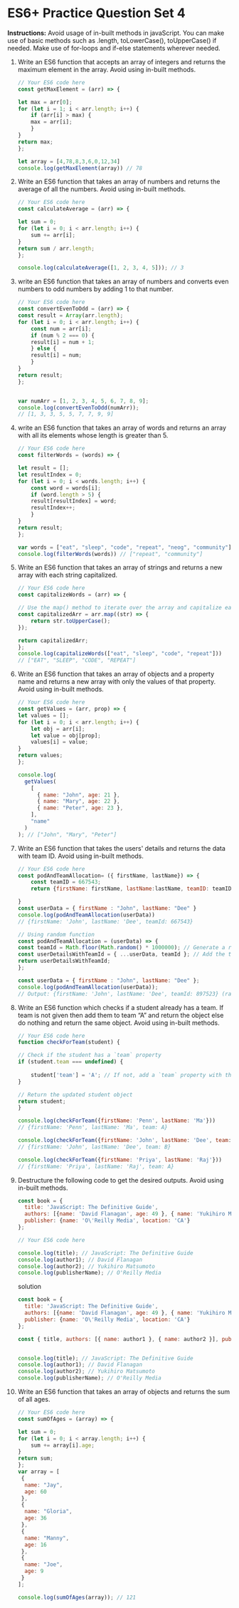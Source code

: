 # ES6+ Practice Question Set 4

**Instructions:** Avoid usage of in-built methods in javaScript. You can make use of basic methods such as .length, toLowerCase(), toUpperCase() if needed. Make use of for-loops and if-else statements wherever needed.

1. Write an ES6 function that accepts an array of integers and returns the maximum element in the array. Avoid using in-built methods.

    ```jsx
    // Your ES6 code here
    const getMaxElement = (arr) => {

    let max = arr[0];
    for (let i = 1; i < arr.length; i++) {
        if (arr[i] > max) {
        max = arr[i];
        }
    }
    return max;
    };

    let array = [4,78,8,3,6,0,12,34]
    console.log(getMaxElement(array)) // 78
    ```

2. Write an ES6 function that takes an array of numbers and returns the average of all the numbers. Avoid using in-built methods.

    ```jsx
    // Your ES6 code here
    const calculateAverage = (arr) => {

    let sum = 0;
    for (let i = 0; i < arr.length; i++) {
        sum += arr[i];
    }
    return sum / arr.length;
    };

    console.log(calculateAverage([1, 2, 3, 4, 5])); // 3
    ```

3. write an ES6 function that takes an array of numbers and converts even numbers to odd numbers by adding 1 to that number.

    ```jsx
    // Your ES6 code here
    const convertEvenToOdd = (arr) => {
    const result = Array(arr.length);
    for (let i = 0; i < arr.length; i++) {
        const num = arr[i];
        if (num % 2 === 0) {
        result[i] = num + 1;
        } else {
        result[i] = num;
        }
    }
    return result;
    };

    
    var numArr = [1, 2, 3, 4, 5, 6, 7, 8, 9];
    console.log(convertEvenToOdd(numArr));
    // [1, 3, 3, 5, 5, 7, 7, 9, 9]
    ```

1. write an ES6 function that takes an array of words and returns an array with all its elements whose length is greater than 5.

    ```jsx
    // Your ES6 code here
    const filterWords = (words) => {

    let result = [];
    let resultIndex = 0;
    for (let i = 0; i < words.length; i++) {
        const word = words[i];
        if (word.length > 5) {
        result[resultIndex] = word;
        resultIndex++;
        }
    }
    return result;
    };

    var words = ["eat", "sleep", "code", "repeat", "neog", "community"];
    console.log(filterWords(words)) // ["repeat", "community"]
    ```

2. Write an ES6 function that takes an array of strings and returns a new array with each string capitalized.

    ```jsx
    // Your ES6 code here
    const capitalizeWords = (arr) => {

    // Use the map() method to iterate over the array and capitalize each string
    const capitalizedArr = arr.map((str) => {
        return str.toUpperCase();
    });
    
    return capitalizedArr;
    };
    console.log(capitalizeWords(["eat", "sleep", "code", "repeat"]))
    // ["EAT", "SLEEP", "CODE", "REPEAT"]
    ```

1. Write an ES6 function that takes an array of objects and a property name and returns a new array with only the values of that property. Avoid using in-built methods.

    ```jsx
    // Your ES6 code here
    const getValues = (arr, prop) => {
    let values = [];
    for (let i = 0; i < arr.length; i++) {
        let obj = arr[i];
        let value = obj[prop];
        values[i] = value;
    }
    return values;
    };

    console.log(
      getValues(
        [
          { name: "John", age: 21 },
          { name: "Mary", age: 22 },
          { name: "Peter", age: 23 },
        ],
        "name"
      )
    ); // ["John", "Mary", "Peter"]
    ```

2. Write an ES6 function that takes the users' details and returns the data with team ID. Avoid using in-built methods.

    ```jsx
    // Your ES6 code here
    const podAndTeamAllocation= ({ firstName, lastName}) => {
        const teamID = 667543;
        return {firstName: firstName, lastName:lastName, teamID: teamID}

    }
    const userData = { firstName : "John", lastName: "Dee" }
    console.log(podAndTeamAllocation(userData))
    // {firstName: 'John', lastName: 'Dee', teamId: 667543}
    ```
    ```jsx
    // Using random function 
    const podAndTeamAllocation = (userData) => {
    const teamId = Math.floor(Math.random() * 1000000); // Generate a random team ID
    const userDetailsWithTeamId = { ...userData, teamId }; // Add the team ID to user details
    return userDetailsWithTeamId;
    };

    const userData = { firstName : "John", lastName: "Dee" };
    console.log(podAndTeamAllocation(userData));
    // Output: {firstName: 'John', lastName: 'Dee', teamId: 897523} (random teamID)


    ```

3. Write an ES6 function which checks if a student already has a team. If team is not given then add them to team “A” and return the object else do nothing and return the same object. Avoid using in-built methods.

    ```jsx
    // Your ES6 code here
    function checkForTeam(student) {

    // Check if the student has a `team` property
    if (student.team === undefined) {
       
        student['team'] = 'A'; // If not, add a `team` property with the value 'A'
    }
    
    // Return the updated student object
    return student;
    }

    console.log(checkForTeam({firstName: 'Penn', lastName: 'Ma'}))
    // {firstName: 'Penn', lastName: 'Ma', team: A}
    
    console.log(checkForTeam({firstName: 'John', lastName: 'Dee', team:'B'}))
    // {firstName: 'John', lastName: 'Dee', team: B}
    
    console.log(checkForTeam({firstName: 'Priya', lastName: 'Raj'}))
    // {firstName: 'Priya', lastName: 'Raj', team: A}
    ```

4. Destructure the following code to get the desired outputs. Avoid using in-built methods.

    ```jsx
    const book = { 
      title: 'JavaScript: The Definitive Guide',  
      authors: [{name: 'David Flanagan', age: 49 }, { name: 'Yukihiro Matsumoto', age: 57 }],  
      publisher: {name: 'O\'Reilly Media', location: 'CA'}
    };
    
    // Your ES6 code here
    
    console.log(title); // JavaScript: The Definitive Guide
    console.log(author1); // David Flanagan 
    console.log(author2); // Yukihiro Matsumoto
    console.log(publisherName); // O'Reilly Media
    ```

    solution
    ```jsx
    const book = { 
      title: 'JavaScript: The Definitive Guide',  
      authors: [{name: 'David Flanagan', age: 49 }, { name: 'Yukihiro Matsumoto', age: 57 }],  
      publisher: {name: 'O\'Reilly Media', location: 'CA'}
    };

    const { title, authors: [{ name: author1 }, { name: author2 }], publisher: { name: publisherName } } = book;

    
    console.log(title); // JavaScript: The Definitive Guide
    console.log(author1); // David Flanagan
    console.log(author2); // Yukihiro Matsumoto
    console.log(publisherName); // O'Reilly Media


    ```

5. Write an ES6 function that takes an array of objects and returns the sum of all ages.

    ```jsx
    // Your ES6 code here
    const sumOfAges = (array) => {

    let sum = 0;
    for (let i = 0; i < array.length; i++) {
        sum += array[i].age;
    }
    return sum;
    };
    var array = [
     {
      name: "Jay",
      age: 60
     },
     {
      name: "Gloria",
      age: 36
     },
     {
      name: "Manny",
      age: 16
     },
     {
      name: "Joe",
      age: 9
     }
    ];
    
    console.log(sumOfAges(array)); // 121
    ```
